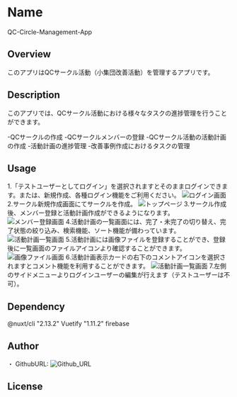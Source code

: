# Name
QC-Circle-Management-App
## Overview
このアプリはQCサークル活動（小集団改善活動）を管理するアプリです。

## Description
このアプリでは、QCサークル活動における様々なタスクの進捗管理を行うことができます。

-QCサークルの作成
-QCサークルメンバーの登録
-QCサークル活動の活動計画の作成
-活動計画の進捗管理
-改善事例作成におけるタスクの管理
## Usage
1.「テストユーザーとしてログイン」を選択されますとそのままログインできます。または、新規作成、各種ログイン機能をご利用ください。
![ログイン画面](https://user-images.githubusercontent.com/65491855/100456674-26789900-3104-11eb-8aa3-33aaf530b430.png)
2.サークル新規作成画面にてサークルを作成。
![トップページ](https://user-images.githubusercontent.com/65491855/100456897-6770ad80-3104-11eb-85c7-401711dd252a.png)
3.サークル作成後、メンバー登録と活動計画作成ができるようになります。
![メンバー登録画面](https://user-images.githubusercontent.com/65491855/100456945-7c4d4100-3104-11eb-90e9-55f6798578f9.png)
4.活動計画の一覧画面には、完了・未完了の切り替え、完了状態の絞り込み、検索機能、ソート機能が備わっています。
![活動計画一覧画面](https://user-images.githubusercontent.com/65491855/100457022-9dae2d00-3104-11eb-9799-6c20abfdab6b.png)
5.活動計画には画像ファイルを登録することができ、登録後に一覧画面のファイルアイコンより確認することができます。
![画像ファイル画面](https://user-images.githubusercontent.com/65491855/100457155-de0dab00-3104-11eb-8112-6a5356e69078.png)
6.活動計画表示カードの右下のコメントアイコンを選択されますとコメント機能を利用することができます。
![活動計画一覧画面](https://user-images.githubusercontent.com/65491855/100457229-03021e00-3105-11eb-9f74-c36894d0a8b3.png)
7.左側のサイドメニューよりログインユーザーの編集が行えます（テストユーザーは不可）。
## Dependency

@nuxt/cli "2.13.2"
Vuetify "1.11.2"
firebase


## Author

・ GithubURL: ![Github_URL](https://github.com/ToruShimizu)
## License
